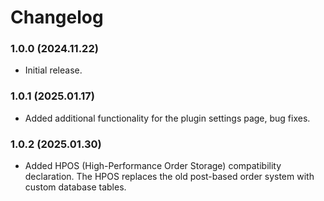 # Changelog

### 1.0.0 (2024.11.22)
- Initial release.

### 1.0.1 (2025.01.17)
- Added additional functionality for the plugin settings page, bug fixes.

### 1.0.2 (2025.01.30)
- Added HPOS (High-Performance Order Storage) compatibility declaration. The HPOS replaces the old post-based order system with custom database tables.
